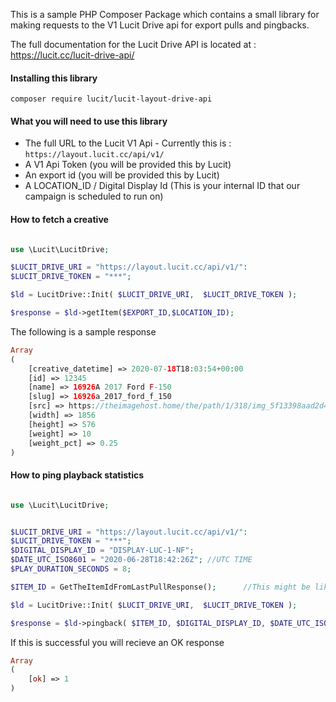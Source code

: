 This is a sample PHP Composer Package which contains a small library for making requests to the V1 Lucit Drive api for export pulls and pingbacks.

The full documentation for the Lucit Drive API is located at : https://lucit.cc/lucit-drive-api/

#### Installing this library
```
composer require lucit/lucit-layout-drive-api
````

#### What you will need to use this library
- The full URL to the Lucit V1 Api - Currently this is : `https://layout.lucit.cc/api/v1/`
- A V1 Api Token (you will be provided this by Lucit)
- An export id (you will be provided this by Lucit)
- A LOCATION_ID / Digital Display Id (This is your internal ID that our campaign is scheduled to run on)

#### How to fetch a creative

```php

use \Lucit\LucitDrive;

$LUCIT_DRIVE_URI = "https://layout.lucit.cc/api/v1/":
$LUCIT_DRIVE_TOKEN = "***";

$ld = LucitDrive::Init( $LUCIT_DRIVE_URI,  $LUCIT_DRIVE_TOKEN );

$response = $ld->getItem($EXPORT_ID,$LOCATION_ID);


```

The following is a sample response

```php
Array
(
    [creative_datetime] => 2020-07-18T18:03:54+00:00
    [id] => 12345
    [name] => 16926A 2017 Ford F-150
    [slug] => 16926a_2017_ford_f_150
    [src] => https://theimagehost.home/the/path/1/318/img_5f13398aad2d4_d755bcb77855ce7ef665.png
    [width] => 1856
    [height] => 576
    [weight] => 10
    [weight_pct] => 0.25
)


```


#### How to ping playback statistics

```php

use \Lucit\LucitDrive;


$LUCIT_DRIVE_URI = "https://layout.lucit.cc/api/v1/":
$LUCIT_DRIVE_TOKEN = "***";
$DIGITAL_DISPLAY_ID = "DISPLAY-LUC-1-NF";
$DATE_UTC_ISO8601 = "2020-06-28T18:42:26Z"; //UTC TIME
$PLAY_DURATION_SECONDS = 8;

$ITEM_ID = GetTheItemIdFromLastPullResponse();      //This might be like `12345`

$ld = LucitDrive::Init( $LUCIT_DRIVE_URI,  $LUCIT_DRIVE_TOKEN );

$response = $ld->pingback( $ITEM_ID, $DIGITAL_DISPLAY_ID, $DATE_UTC_ISO8601, $PLAY_DURATION_SECONDS);


```

If this is successful you will recieve an OK response

```php
Array
(
    [ok] => 1
)
```
